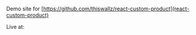 Demo site for [https://github.com/thiswallz/react-custom-product](react-custom-product)


Live at: [](vercel..)

